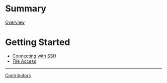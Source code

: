 # Summary

[Overview](README.md)

# Getting Started

- [Connecting with SSH](getting-started/ssh.md)
- [File Access](getting-started/file-access.md)

---

[Contributors](contributors.md)
